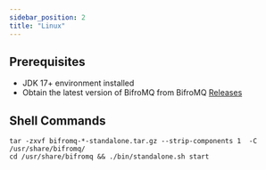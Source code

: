 ```yaml
---
sidebar_position: 2 
title: "Linux"
---
```


## Prerequisites

* JDK 17+ environment installed
* Obtain the latest version of BifroMQ from BifroMQ [Releases](https://github.com/bifromqio/bifromq/releases)

## Shell Commands

```
tar -zxvf bifromq-*-standalone.tar.gz --strip-components 1  -C /usr/share/bifromq/
cd /usr/share/bifromq && ./bin/standalone.sh start
```